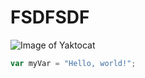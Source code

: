 # FSDFSDF
![Image of Yaktocat](https://octodex.github.com/images/yaktocat.png)
``` javascript
var myVar = "Hello, world!";
```
